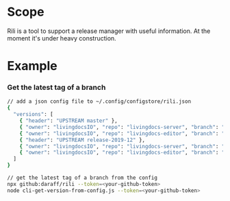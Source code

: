 # Scope

Rili is a tool to support a release manager with useful information.
At the moment it's under heavy construction.


# Example

### Get the latest tag of a branch

```bash
// add a json config file to ~/.config/configstore/rili.json
{
  "versions": [
    { "header": "UPSTREAM master" },
    { "owner": "livingdocsIO", "repo": "livingdocs-server", "branch": "master"},
    { "owner": "livingdocsIO", "repo": "livingdocs-editor", "branch": "master"},
    { "header": "UPSTREAM release-2019-12" },
    { "owner": "livingdocsIO", "repo": "livingdocs-server", "branch": "release-2019-12"},
    { "owner": "livingdocsIO", "repo": "livingdocs-editor", "branch": "release-2019-12"}
  ]
}

// get the latest tag of a branch from the config
npx github:daraff/rili --token=<your-github-token>
node cli-get-version-from-config.js --token=<your-github-token>
```
